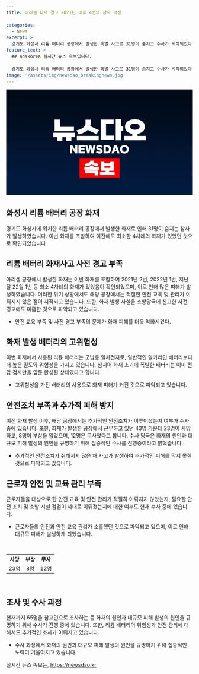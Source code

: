 ```yaml
---
title: 아리셀 화재 경고 2021년 이후 4번의 참사 걱정

categories:
  - News
excerpt: >
  경기도 화성시 리튬 배터리 공장에서 발생한 폭발 사고로 31명이 숨지고 수사가 시작되었다. 사고 전에 최소 4차례의 화재가 있었으며, 안전교육 등이 부족한 탓으로 대규모 인명피해가 발생했다는 비판이 나왔다. 경찰은 화재 원인과 추가적인 안전조치를 살펴보고 있으며, 인명피해 발생 원인을 규명하기 위해 수사를 집중하고 있다. 아리셀 공장에서는 43명이 근무하는데, 이 중 23명이 사망하고 8명이 다쳤다. 현재 65명이 참고인으로 조사되고 있으며 리튬 배터리의 위험성과 안전교육에 대한 조사도 이루어지고 있다.
feature_text: >
  ## adskorea 실시간 뉴스 속보입니다.

  경기도 화성시 리튬 배터리 공장에서 발생한 폭발 사고로 31명이 숨지고 수사가 시작되었다. 사고 전에 최소 4차례의 화재가 있었으며, 안전교육 등이 부족한 탓으로 대규모 인명피해가 발생했다는 비판이 나왔다. 경찰은 화재 원인과 추가적인 안전조치를 살펴보고 있으며, 인명피해 발생 원인을 규명하기 위해 수사를 집중하고 있다. 아리셀 공장에서는 43명이 근무하는데, 이 중 23명이 사망하고 8명이 다쳤다. 현재 65명이 참고인으로 조사되고 있으며 리튬 배터리의 위험성과 안전교육에 대한 조사도 이루어지고 있다.
image: '/assets/img/newsdao_breakingnews.jpg'
---
```


<p><img src="/assets/img/newsdao_breakingnews.jpg" alt="adskorea 속보" /></p>

<h2 data-ke-size="size26">화성시 리튬 배터리 공장 화재</h2>

<p data-ke-size="size16">경기도 화성시에 위치한 리튬 배터리 공장에서 발생한 화재로 인해 31명이 숨지는 참사가 발생하였습니다. 이번 화재를 포함하여 이전에도 최소한 4차례의 화재가 있었던 것으로 확인되었습니다.</p>

<h2 data-ke-size="size24">리튬 배터리 화재사고 사전 경고 부족</h2>

<p data-ke-size="size16">아리셀 공장에서 발생한 화재는 이번 화재를 포함하여 2021년 2번, 2022년 1번, 지난달 22일 1번 등 최소 4차례의 화재가 있었음이 확인되었으며, 이로 인해 많은 피해가 발생하였습니다. 이러한 위기 상황에서도 해당 공장에서는 적절한 안전 교육 및 관리가 이뤄지지 않은 점이 지적되고 있습니다. 또한, 화재 발생 사실을 소방당국에 신고한 사전 경고에도 미흡한 것으로 파악되고 있습니다.</p>

<ul>
    <li>안전 교육 부족 및 사전 경고 부족의 문제가 화재 피해를 더욱 악화시켰다.</li>
</ul>

<h2 data-ke-size="size24">화재 발생 배터리의 고위험성</h2>

<p data-ke-size="size16">이번 화재에서 사용된 리튬 배터리는 군납용 일차전지로, 일반적인 알카라인 배터리보다 더 높은 밀도와 위험성을 가지고 있습니다. 심지어 화재 초기에 폭발한 배터리는 이미 전압 검사만을 앞둔 완성된 상태였다고 합니다.</p>

<ul>
    <li>고위험성을 가진 배터리의 사용으로 화재 피해가 커진 것으로 파악되고 있습니다.</li>
</ul>

<h2 data-ke-size="size24">안전조치 부족과 추가적 피해 방지</h2>

<p data-ke-size="size16">이전 화재 발생 이후, 해당 공장에서는 추가적인 안전조치가 이루어졌는지 여부가 수사 중에 있습니다. 또한, 화재가 발생한 공장에서 근무하고 있던 43명 가운데 23명이 사망하고, 8명이 부상을 입었으며, 12명은 무사했다고 합니다. 수사 당국은 화재의 원인과 대규모 피해 발생의 원인을 규명하기 위해 집중적인 수사를 진행중이라고 밝혔습니다.</p>

<ul>
    <li>추가적인 안전조치가 취해지지 않은 채 사고가 발생하여 추가적인 피해를 막지 못한 것으로 파악되고 있습니다.</li>
</ul>

<h2 data-ke-size="size24">근로자 안전 및 교육 관리 부족</h2>

<p data-ke-size="size16">근로자들을 대상으로 한 안전 교육 및 안전 관리가 적절히 이뤄지지 않았는지, 필요한 안전 조치 및 소방 시설 점검이 제대로 이뤄졌는지에 대한 여부도 현재 수사 중에 있습니다.</p>

<ul>
    <li>근로자들의 안전과 안전 교육 관리가 소홀했던 것으로 파악되고 있으며, 이로 인해 대규모 피해가 발생하게 되었습니다.</li>
</ul>

<p data-ke-size="size16">&nbsp;</p>

<table>
    <tbody>
        <tr>
            <td style="text-align: center; height: 17px;"><b>사망</b></td>
            <td style="text-align: center; height: 17px;"><b>부상</b></td>
            <td style="text-align: center; height: 17px;"><b>무사</b></td>
        </tr>
        <tr>
            <td style="text-align: center; height: 17px;">23명</td>
            <td style="text-align: center; height: 17px;">8명</td>
            <td style="text-align: center; height: 17px;">12명</td>
        </tr>
    </tbody>
</table>

<p data-ke-size="size16">&nbsp;</p>

<h2 data-ke-size="size24">조사 및 수사 과정</h2>

<p data-ke-size="size16">현재까지 65명을 참고인으로 조사하는 등 화재의 원인과 대규모 피해 발생의 원인을 규명하기 위해 수사가 진행 중에 있습니다. 또한, 리튬 배터리의 위험성과 안전 관리에 대해서도 추가적인 조사가 이뤄지고 있습니다.</p>

<ul>
    <li>수사 과정에서 화재의 원인과 대규모 피해 발생의 원인을 규명하기 위해 집중적인 노력이 기울여지고 있습니다.</li>
</ul>
실시간 뉴스 속보는, <a href="https://newsdao.kr" rel="dofollow">https://newsdao.kr</a>


